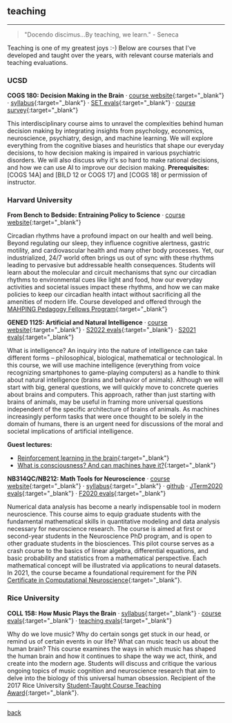 
## teaching
***
> "Docendo discimus...By teaching, we learn."  - Seneca

Teaching is one of my greatest joys :-) Below are courses that I've developed and taught over the years, with relevant course materials and teaching evaluations. 

### UCSD
  
**COGS 180: Decision Making in the Brain** · [course website](https://cogs180.github.io/su24/){:target="_blank"} · [syllabus](https://docs.google.com/document/d/1YbU2V1225l-x12fQKUVlMM4-4mK96GNLAb7WUcLVrbA/edit?tab=t.0){:target="_blank"} · [SET evals](./files/cogs180_set.pdf){:target="_blank"} · [course survey](./files/cogs180_survey.pdf){:target="_blank"}

This interdisciplinary course aims to unravel the complexities behind human decision making by integrating insights from psychology, economics, neuroscience, psychiatry, design, and machine learning. We will explore everything from the cognitive biases and heuristics that shape our everyday decisions, to how decision making is impaired in various psychiatric disorders. We will also discuss why it's so hard to make rational decisions, and how we can use AI to improve our decision making. **Prerequisites:** [COGS 14A] and [BILD 12 or COGS 17] and [COGS 18] or permission of instructor.


### Harvard University
**From Bench to Bedside: Entraining Policy to Science** · [course website](https://mahpingfellows.github.io/course/){:target="_blank"} 

Circadian rhythms have a profound impact on our health and well being. Beyond regulating our sleep, they influence cognitive alertness, gastric motility, and cardiovascular health and many other body processes. Yet, our industrialized, 24/7 world often brings us out of sync with these rhythms leading to pervasive but addressable health consequences. Students will learn about the molecular and circuit mechanisms that sync our circadian rhythms to environmental cues like light and food, how our everyday activities and societal issues impact these rhythms, and how we can make policies to keep our circadian health intact without sacrificing all the amenities of modern life. Course developed and offered through the [MAHPING Pedagogy Fellows Program](https://mahping.hsites.harvard.edu/pedagogy-fellows-program){:target="_blank"}


**GENED 1125: Artificial and Natural Intelligence** · [course website](https://gened1125.github.io/spring2024/){:target="_blank"} · [S2022 evals](./files/gened1125_s22.pdf){:target="_blank"} · [S2021 evals](./files/gened1125_s21.pdf){:target="_blank"} 

What is intelligence? An inquiry into the nature of intelligence can take different forms – philosophical, biological, mathematical or technological. In this course, we will use machine intelligence (everything from voice recognizing smartphones to game-playing computers) as a handle to think about natural intelligence (brains and behavior of animals). Although we will start with big, general questions, we will quickly move to concrete queries about brains and computers. This approach, rather than just starting with brains of animals, may be useful in framing more universal questions independent of the specific architecture of brains of animals. As machines increasingly perform tasks that were once thought to be solely in the domain of humans, there is an urgent need for discussions of the moral and societal implications of artificial intelligence. 

**Guest lectures:**
* [Reinforcement learning in the brain](https://www.youtube.com/watch?v=qIjEKWftu0A&ab_channel=LucyLai){:target="_blank"} 
* [What is consciousness? And can machines have it?](https://www.youtube.com/watch?v=kle1uBIW8dM&ab_channel=LucyLai){:target="_blank"}


**NB314QC/NB212: Math Tools for Neuroscience** · [course website](https://ebatty.github.io/MathToolsforNeuroscience/intro.html){:target="_blank"}  · [syllabus](https://docs.google.com/document/d/15kfaz1kyhHrSDlMr_YHbdG58HQfPUHnDL4xzD3m74rg/edit?usp=sharing){:target="_blank"} · [github](https://github.com/ebatty/MathToolsforNeuroscience) · [JTerm2020 evals](./files/nb314qc_evals.pdf){:target="_blank"} · [F2020 evals](./files/nb212_evals.pdf){:target="_blank"}

Numerical data analysis has become a nearly indispensable tool in modern neuroscience. This course aims to equip graduate students with the fundamental mathematical skills in quantitative modeling and data analysis necessary for neuroscience research. The course is aimed at first or second-year students in the Neuroscience PhD program, and is open to other graduate students in the biosciences. This pilot course serves as a crash course to the basics of linear algebra, differential equations, and basic probability and statistics from a mathematical perspective. Each mathematical concept will be illustrated via applications to neural datasets. In 2021, the course became a foundational requirement for the PiN [Certificate in Computational Neuroscience](https://pinphd.hms.harvard.edu/training/computational-certificate){:target="_blank"}.

### Rice University
**COLL 158: How Music Plays the Brain** · [syllabus](https://docs.google.com/document/d/16q9Pa99eruEe2GDdR0uwwedANzm61h8XbWsXU7DSy7M/edit?usp=sharing){:target="_blank"} · [course evals](./files/coll158_evals.pdf){:target="_blank"} · [teaching evals](./files/coll158_teaching.pdf){:target="_blank"}
  
Why do we love music? Why do certain songs get stuck in our head, or remind us of certain events in our life? What can music teach us about the human brain? This course examines the ways in which music has shaped the human brain and how it continues to shape the way we act, think, and create into the modern age. Students will discuss and critique the various ongoing topics of music cognition and neuroscience research that aim to delve into the biology of this universal human obsession. Recipient of the 2017 Rice University [Student-Taught Course Teaching Award](https://cte.rice.edu/stc#award){:target="_blank"}.

***
[back](./)
